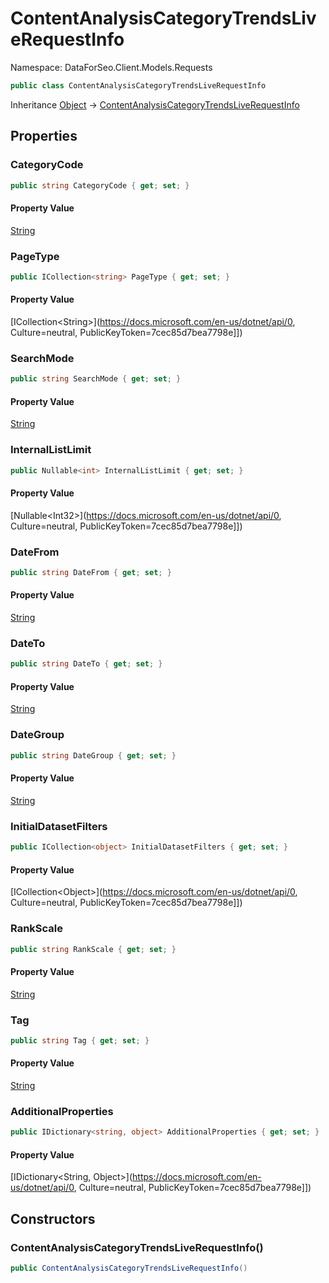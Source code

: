 # ContentAnalysisCategoryTrendsLiveRequestInfo

Namespace: DataForSeo.Client.Models.Requests

```csharp
public class ContentAnalysisCategoryTrendsLiveRequestInfo
```

Inheritance [Object](https://docs.microsoft.com/en-us/dotnet/api/Object) → [ContentAnalysisCategoryTrendsLiveRequestInfo](./ContentAnalysisCategoryTrendsLiveRequestInfo.md)

## Properties

### **CategoryCode**

```csharp
public string CategoryCode { get; set; }
```

#### Property Value

[String](https://docs.microsoft.com/en-us/dotnet/api/String)<br>

### **PageType**

```csharp
public ICollection<string> PageType { get; set; }
```

#### Property Value

[ICollection&lt;String&gt;](https://docs.microsoft.com/en-us/dotnet/api/0, Culture=neutral, PublicKeyToken=7cec85d7bea7798e]])<br>

### **SearchMode**

```csharp
public string SearchMode { get; set; }
```

#### Property Value

[String](https://docs.microsoft.com/en-us/dotnet/api/String)<br>

### **InternalListLimit**

```csharp
public Nullable<int> InternalListLimit { get; set; }
```

#### Property Value

[Nullable&lt;Int32&gt;](https://docs.microsoft.com/en-us/dotnet/api/0, Culture=neutral, PublicKeyToken=7cec85d7bea7798e]])<br>

### **DateFrom**

```csharp
public string DateFrom { get; set; }
```

#### Property Value

[String](https://docs.microsoft.com/en-us/dotnet/api/String)<br>

### **DateTo**

```csharp
public string DateTo { get; set; }
```

#### Property Value

[String](https://docs.microsoft.com/en-us/dotnet/api/String)<br>

### **DateGroup**

```csharp
public string DateGroup { get; set; }
```

#### Property Value

[String](https://docs.microsoft.com/en-us/dotnet/api/String)<br>

### **InitialDatasetFilters**

```csharp
public ICollection<object> InitialDatasetFilters { get; set; }
```

#### Property Value

[ICollection&lt;Object&gt;](https://docs.microsoft.com/en-us/dotnet/api/0, Culture=neutral, PublicKeyToken=7cec85d7bea7798e]])<br>

### **RankScale**

```csharp
public string RankScale { get; set; }
```

#### Property Value

[String](https://docs.microsoft.com/en-us/dotnet/api/String)<br>

### **Tag**

```csharp
public string Tag { get; set; }
```

#### Property Value

[String](https://docs.microsoft.com/en-us/dotnet/api/String)<br>

### **AdditionalProperties**

```csharp
public IDictionary<string, object> AdditionalProperties { get; set; }
```

#### Property Value

[IDictionary&lt;String, Object&gt;](https://docs.microsoft.com/en-us/dotnet/api/0, Culture=neutral, PublicKeyToken=7cec85d7bea7798e]])<br>

## Constructors

### **ContentAnalysisCategoryTrendsLiveRequestInfo()**

```csharp
public ContentAnalysisCategoryTrendsLiveRequestInfo()
```
